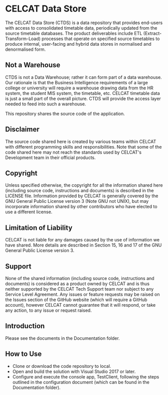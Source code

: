 # CELCAT Data Store
The CELCAT Data Store (CTDS) is a data repository that provides end-users with access to consolidated timetable data, periodically updated from the source timetable databases. The product deliverables include ETL (Extract-Transform-Load) processes that operate on specified source timetables to produce internal, user-facing and hybrid data stores in normalised and denormalised form.

## Not a Warehouse

CTDS is not a Data Warehouse; rather it can form part of a data warehouse. Our rationale is that the Business Intelligence requirements of a large college or university will require a warehouse drawing data from the HR system, the student MIS system, the timetable, etc. CELCAT timetable data is just a small part of the overall picture. CTDS will provide the access layer needed to feed into such a warehouse.

This repository shares the source code of the application.

## Disclaimer

The source code shared here is created by various teams within CELCAT with different programming skills and responsibilities. Note that some of the code shared here may not reach the standards used by CELCAT's Development team in their official products.

## Copyright

Unless specified otherwise, the copyright for all the information shared here (including source code, instructions and documents) is described in the LICENSE file. Information provided by CELCAT is generally covered by the GNU General Public License version 3 (Note GNU not UNIX), but may incorporate information shared by other contributors who have elected to use a different license.

## Limitation of Liability

CELCAT is not liable for any damages caused by the use of information we have shared. More details are described in Section 15, 16 and 17 of the GNU General Public License version 3.

## Support

None of the shared information (including source code, instructions and documents) is considered as a product owned by CELCAT and is thus neither supported by the CELCAT Tech Support team nor subject to any Service Level Agreement. Any issues or feature requests may be raised on the Issues section of the GitHub website (which will require a GitHub account), however CELCAT cannot guarantee that it will respond, or take any action, to any issue or request raised.

## Introduction

Please see the documents in the Documentation folder.

## How to Use

* Clone or download the code repository to local.
* Open and build the solution with Visual Studio 2017 or later.
* Configure and execute the console app, TestClient, following the steps outlined in the configuration document (which can be found in the Documentation folder).